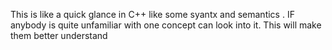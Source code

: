 This is like a quick glance in C++ like some syantx and semantics . IF anybody is quite unfamiliar with one concept can look into it.
This will make them better understand
